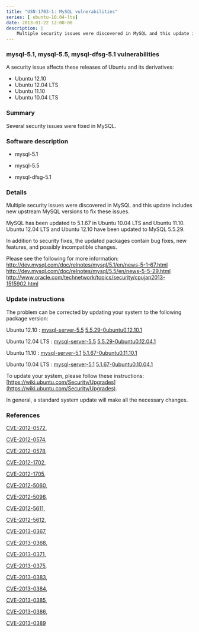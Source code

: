 ```yaml
---
title: "USN-1703-1: MySQL vulnerabilities"
series: [ ubuntu-10.04-lts]
date: 2013-01-22 12:00:00
description: |
    Multiple security issues were discovered in MySQL and this update includes new upstream MySQL versions to fix these issues.
--- 
```

 
 


### mysql-5.1, mysql-5.5, mysql-dfsg-5.1 vulnerabilities

A security issue affects these releases of Ubuntu and its derivatives:

* Ubuntu 12.10
* Ubuntu 12.04 LTS
* Ubuntu 11.10
* Ubuntu 10.04 LTS

### Summary

Several security issues were fixed in MySQL. 

### Software description

* mysql-5.1 

* mysql-5.5 

* mysql-dfsg-5.1 

### Details

Multiple security issues were discovered in MySQL and this update includes new upstream MySQL versions to fix these issues.

MySQL has been updated to 5.1.67 in Ubuntu 10.04 LTS and Ubuntu 11.10. Ubuntu 12.04 LTS and Ubuntu 12.10 have been updated to MySQL 5.5.29.

In addition to security fixes, the updated packages contain bug fixes, new features, and possibly incompatible changes.

Please see the following for more information: http://dev.mysql.com/doc/relnotes/mysql/5.1/en/news-5-1-67.html http://dev.mysql.com/doc/relnotes/mysql/5.5/en/news-5-5-29.html http://www.oracle.com/technetwork/topics/security/cpujan2013-1515902.html 

### Update instructions

The problem can be corrected by updating your system to the following package version:

Ubuntu 12.10
 : [mysql-server-5.5](https://launchpad.net/ubuntu/+source/mysql-5.5) <span> [5.5.29-0ubuntu0.12.10.1](https://launchpad.net/ubuntu/+source/mysql-5.5/5.5.29-0ubuntu0.12.10.1) </span> 

Ubuntu 12.04 LTS
 : [mysql-server-5.5](https://launchpad.net/ubuntu/+source/mysql-5.5) <span> [5.5.29-0ubuntu0.12.04.1](https://launchpad.net/ubuntu/+source/mysql-5.5/5.5.29-0ubuntu0.12.04.1) </span> 

Ubuntu 11.10
 : [mysql-server-5.1](https://launchpad.net/ubuntu/+source/mysql-5.1) <span> [5.1.67-0ubuntu0.11.10.1](https://launchpad.net/ubuntu/+source/mysql-5.1/5.1.67-0ubuntu0.11.10.1) </span> 

Ubuntu 10.04 LTS
 : [mysql-server-5.1](https://launchpad.net/ubuntu/+source/mysql-dfsg-5.1) <span> [5.1.67-0ubuntu0.10.04.1](https://launchpad.net/ubuntu/+source/mysql-dfsg-5.1/5.1.67-0ubuntu0.10.04.1) </span> 

To update your system, please follow these instructions: [https://wiki.ubuntu.com/Security/Upgrades](https://wiki.ubuntu.com/Security/Upgrades).

In general, a standard system update will make all the necessary changes. 

### References

 
 [CVE-2012-0572](http://people.ubuntu.com/~ubuntu-security/cve/CVE-2012-0572), 

 [CVE-2012-0574](http://people.ubuntu.com/~ubuntu-security/cve/CVE-2012-0574), 

 [CVE-2012-0578](http://people.ubuntu.com/~ubuntu-security/cve/CVE-2012-0578), 

 [CVE-2012-1702](http://people.ubuntu.com/~ubuntu-security/cve/CVE-2012-1702), 

 [CVE-2012-1705](http://people.ubuntu.com/~ubuntu-security/cve/CVE-2012-1705), 

 [CVE-2012-5060](http://people.ubuntu.com/~ubuntu-security/cve/CVE-2012-5060), 

 [CVE-2012-5096](http://people.ubuntu.com/~ubuntu-security/cve/CVE-2012-5096), 

 [CVE-2012-5611](http://people.ubuntu.com/~ubuntu-security/cve/CVE-2012-5611), 

 [CVE-2012-5612](http://people.ubuntu.com/~ubuntu-security/cve/CVE-2012-5612), 

 [CVE-2013-0367](http://people.ubuntu.com/~ubuntu-security/cve/CVE-2013-0367), 

 [CVE-2013-0368](http://people.ubuntu.com/~ubuntu-security/cve/CVE-2013-0368), 

 [CVE-2013-0371](http://people.ubuntu.com/~ubuntu-security/cve/CVE-2013-0371), 

 [CVE-2013-0375](http://people.ubuntu.com/~ubuntu-security/cve/CVE-2013-0375), 

 [CVE-2013-0383](http://people.ubuntu.com/~ubuntu-security/cve/CVE-2013-0383), 

 [CVE-2013-0384](http://people.ubuntu.com/~ubuntu-security/cve/CVE-2013-0384), 

 [CVE-2013-0385](http://people.ubuntu.com/~ubuntu-security/cve/CVE-2013-0385), 

 [CVE-2013-0386](http://people.ubuntu.com/~ubuntu-security/cve/CVE-2013-0386), 

 [CVE-2013-0389](http://people.ubuntu.com/~ubuntu-security/cve/CVE-2013-0389)
 

